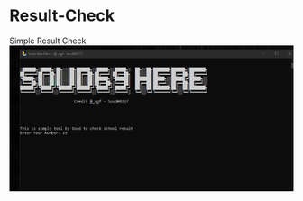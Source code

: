 # Result-Check
Simple Result Check
![alt text](https://github.com/Soud69/Result-Check/blob/main/Image.png?raw=true)
